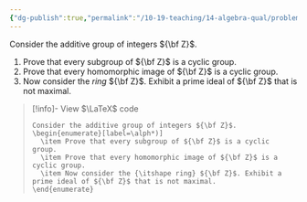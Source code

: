 ```yaml
---
{"dg-publish":true,"permalink":"/10-19-teaching/14-algebra-qual/problem-bank/pool-problems/ring-theory/the-structure-of-the-integers-as-both-a-group-and-a-ring/","tags":["ring_theory"],"updated":"2025-03-17T08:19:18-07:00"}
---
```


Consider the additive group of integers ${\bf Z}$.
1. Prove that every subgroup of ${\bf Z}$ is a cyclic group.
2. Prove that every homomorphic image of ${\bf Z}$ is a cyclic group.
3. Now consider the *ring* ${\bf Z}$. Exhibit a prime ideal of ${\bf Z}$ that is not maximal.

> [!info]- View $\LaTeX$ code
> ```
> Consider the additive group of integers ${\bf Z}$.
> \begin{enumerate}[label=\alph*)]
> 	\item Prove that every subgroup of ${\bf Z}$ is a cyclic group.
> 	\item Prove that every homomorphic image of ${\bf Z}$ is a cyclic group.
> 	\item Now consider the {\itshape ring} ${\bf Z}$. Exhibit a prime ideal of ${\bf Z}$ that is not maximal.
> \end{enumerate}
> ```